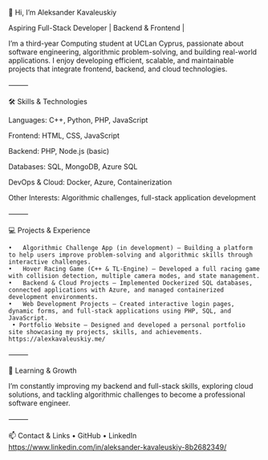 👋 Hi, I’m Aleksander Kavaleuskiy

Aspiring Full-Stack Developer | Backend & Frontend | 

I’m a third-year Computing student at UCLan Cyprus, passionate about software engineering, algorithmic problem-solving, and building real-world applications. I enjoy developing efficient, scalable, and maintainable projects that integrate frontend, backend, and cloud technologies.

⸻

🛠️ Skills & Technologies

Languages: C++, Python, PHP, JavaScript

Frontend: HTML, CSS, JavaScript

Backend: PHP, Node.js (basic)

Databases: SQL, MongoDB, Azure SQL

DevOps & Cloud: Docker, Azure, Containerization

Other Interests: Algorithmic challenges, full-stack application development

⸻

💻 Projects & Experience

	•	Algorithmic Challenge App (in development) – Building a platform to help users improve problem-solving and algorithmic skills through interactive challenges.
	•	Hover Racing Game (C++ & TL-Engine) – Developed a full racing game with collision detection, multiple camera modes, and state management.
	•	Backend & Cloud Projects – Implemented Dockerized SQL databases, connected applications with Azure, and managed containerized development environments.
	•	Web Development Projects – Created interactive login pages, dynamic forms, and full-stack applications using PHP, SQL, and JavaScript.
	 • Portfolio Website – Designed and developed a personal portfolio site showcasing my projects, skills, and achievements. https://alexkavaleuskiy.me/
	



⸻

🌱 Learning & Growth

I’m constantly improving my backend and full-stack skills, exploring cloud solutions, and tackling algorithmic challenges to become a professional software engineer.

⸻

📫 Contact & Links
	•	GitHub
	•	LinkedIn https://www.linkedin.com/in/aleksander-kavaleuskiy-8b2682349/
